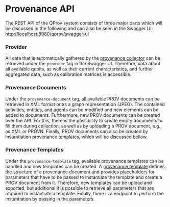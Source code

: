 # Provenance API

The REST API of the QProv system consists of three major parts which will be discussed in the following and can also be seen in the Swagger UI: <http://localhost:8080/qprov/swagger-ui>

### Provider

All data that is automatically gathered by the [provenance collector](../collector) can be retrieved under the `provider` tag in the Swagger UI.
Therefore, data about all available qubits, as well as their current characteristics, and further aggregated data, such as calibration matrices is accessible.

### Provenance Documents 

Under the `provenance-document` tag, all available PROV documents can be retrieved in XML format or as a graph representation (JPEG).
The contained activities, entities, and agents can be modified and new elements can be added to documents.
Furthermore, new PROV documents can be created over the API.
For this, there is the possibility to create empty documents to fill them during collection, as well as by uploading a PROV document, e.g., as XML or PROVN.
Finally, PROV documents can also be created by instantiation provenance templates, which will be discussed bellow.

### Provenance Templates

Under the `provenance-template` tag, available provenance templates can be handled and new templates can be created.
A [provenance template]() defines the structure of a provenance document and provides placeholders for parameters that have to be passed to instantiate the template and create a PROV document from it.
Therefore, new templates can be upload and exported, but additional it is possible to retrieve all parameters that are required to instantiate a template.
Finally, there is a endpoint to perform the instantiation by passing in the parameters.
